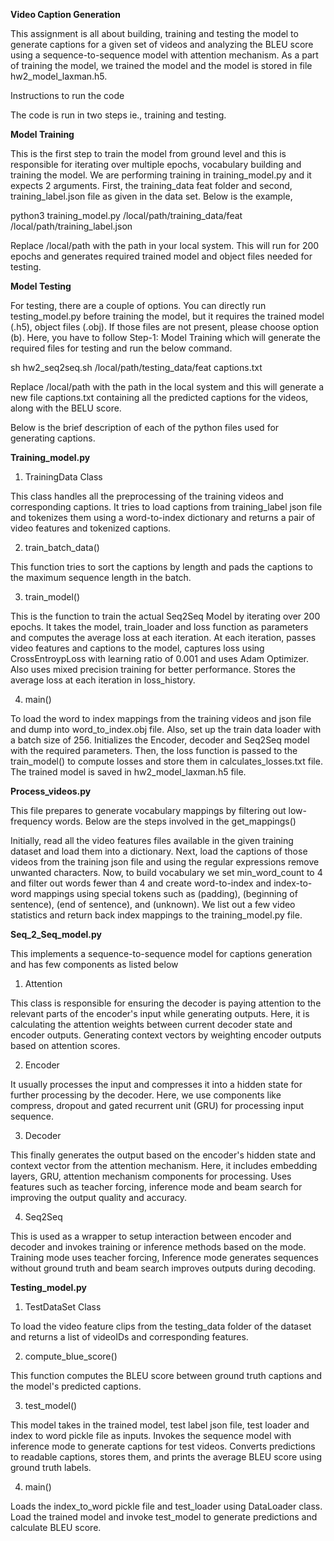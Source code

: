 **Video Caption Generation**

This assignment is all about building, training and testing the model to generate captions for a given set of videos and analyzing the BLEU score using a sequence-to-sequence model with attention mechanism. As a part of training the model, we trained the model and the model is stored in file hw2_model_laxman.h5.

Instructions to run the code

The code is run in two steps ie., training and testing.

**Model Training**

This is the first step to train the model from ground level and this is responsible for iterating over multiple epochs, vocabulary building and training the model. We are performing training in training_model.py and it expects 2 arguments. First, the training_data feat folder and second, training_label.json file as given in the data set. Below is the example,

python3 training_model.py /local/path/training_data/feat  /local/path/training_label.json

Replace /local/path with the path in your local system. This will run for 200 epochs and generates required trained model and object files needed for testing.

**Model Testing**

For testing, there are a couple of options.
You can directly run testing_model.py before training the model, but it requires the trained model (.h5), object files (.obj). If those files are not present, please choose option (b).
Here, you have to follow Step-1: Model Training which will generate the required files for testing and run the below command.
	
sh hw2_seq2seq.sh /local/path/testing_data/feat captions.txt
	
Replace /local/path with the path in the local system and this will generate a new file captions.txt containing all the predicted captions for the videos, along with the BELU score. 


Below is the brief description of each of the python files used for generating captions.

**Training_model.py**

1. TrainingData Class
   
This class handles all the preprocessing of the training videos and corresponding captions. 
It tries to load captions from training_label json file and tokenizes them using a word-to-index dictionary and returns a pair of video features and tokenized captions.

2. train_batch_data()
   
This function tries to sort the captions by length and pads the captions to the maximum sequence length in the batch.

3. train_model()
   
This is the function to train the actual Seq2Seq Model by iterating over 200 epochs.
It takes the model, train_loader and loss function as parameters and computes the average loss at each iteration.
At each iteration, passes video features and captions to the model, captures loss using CrossEntroypLoss with learning ratio of 0.001 and uses Adam Optimizer. 
Also uses mixed precision training for better performance.
Stores the average loss at each iteration in loss_history.

4. main()
   
To load the word to index mappings from the training videos and json file and dump into word_to_index.obj file. Also, set up the train data loader with a batch size of 256.
Initializes the Encoder, decoder and Seq2Seq model with the required parameters.
Then, the loss function is passed to the train_model() to compute losses and store them in calculates_losses.txt file.
The trained model is saved in hw2_model_laxman.h5 file.


**Process_videos.py**

This file prepares to generate vocabulary mappings by filtering out low-frequency words. Below are the steps involved in the get_mappings()

Initially, read all the video features files available in the given training dataset and load them into a dictionary.
Next, load the captions of those videos from the training json file and using the regular expressions remove unwanted characters.
Now, to build vocabulary we set min_word_count to 4 and filter out words fewer than 4 and create word-to-index and index-to-word mappings using special tokens such as <pad> (padding), <bos> (beginning of sentence), <eos> (end of sentence), and <unk> (unknown).
We list out a few video statistics and return back index mappings to the training_model.py file.


**Seq_2_Seq_model.py**

This implements a sequence-to-sequence model for captions generation and has few components as listed below

1. Attention
   
This class is responsible for ensuring the decoder is paying attention to the relevant parts of the encoder's input while generating outputs. 
Here, it is calculating the attention weights between current decoder state and encoder outputs.
Generating context vectors by weighting encoder outputs based on attention scores.

2. Encoder
   
It usually processes the input and compresses it into a hidden state for further processing by the decoder.
Here, we use components like compress, dropout and gated recurrent unit (GRU) for processing input sequence.

3. Decoder
   
This finally generates the output based on the encoder's hidden state and context vector from the attention mechanism.
Here, it includes embedding layers, GRU, attention mechanism components for processing.
Uses features such as teacher forcing, inference mode and beam search for improving the output quality and accuracy.

4. Seq2Seq
   
This is used as a wrapper to setup interaction between encoder and decoder and invokes training or inference methods based on the mode.
Training mode uses teacher forcing, Inference mode generates sequences without ground truth and beam search improves outputs during decoding.



**Testing_model.py**

1. TestDataSet Class
   
To load the video feature clips from the testing_data folder of the dataset and returns a list of videoIDs and corresponding features.

2. compute_blue_score()
   
This function computes the BLEU score between ground truth captions and the model's predicted captions.

3. test_model()
   
This model takes in the trained model, test label json file, test loader and index to word pickle file as inputs.
Invokes the sequence model with inference mode to generate captions for test videos.
Converts predictions to readable captions, stores them, and prints the average BLEU score using ground truth labels.

4. main()
   
Loads the index_to_word pickle file and test_loader using DataLoader class.
Load the trained model and invoke test_model to generate predictions and calculate BLEU score.













